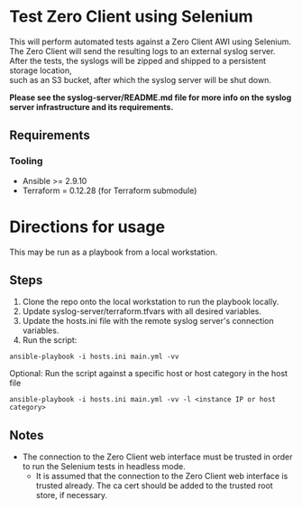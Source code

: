 # Test Zero Client using Selenium

This will perform automated tests against a Zero Client AWI using Selenium. \
The Zero Client will send the resulting logs to an external syslog server. \
After the tests, the syslogs will be zipped and shipped to a persistent storage location, \
such as an S3 bucket, after which the syslog server will be shut down. 

**Please see the syslog-server/README.md file for more info on the syslog server infrastructure and its requirements.**

## Requirements
### Tooling
- Ansible >= 2.9.10
- Terraform = 0.12.28 (for Terraform submodule)

# Directions for usage
This may be run as a playbook from a local workstation. 

## Steps 
1. Clone the repo onto the local workstation to run the playbook locally.
2. Update syslog-server/terraform.tfvars with all desired variables. 
3. Update the hosts.ini file with the remote syslog server's connection variables. 
4. Run the script:
```
ansible-playbook -i hosts.ini main.yml -vv
```
Optional:
Run the script against a specific host or host category in the host file
```
ansible-playbook -i hosts.ini main.yml -vv -l <instance IP or host category>
``` 

## Notes
- The connection to the Zero Client web interface must be trusted in order to run the Selenium tests in headless mode.
    - It is assumed that the connection to the Zero Client web interface is trusted already. The ca cert should be added to the trusted root store, if necessary.
